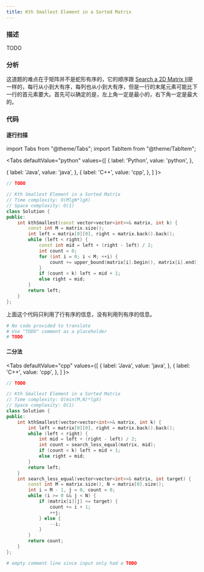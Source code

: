 ```yaml
---
title: Kth Smallest Element in a Sorted Matrix
---
```


### 描述

TODO

### 分析

这道题的难点在于矩阵并不是蛇形有序的，它的顺序跟 [Search a 2D Matrix II](search-in-rotated-sorted-array-ii.md)是一样的，每行从小到大有序，每列也从小到大有序，但是一行的末尾元素可能比下一行的首元素要大。首先可以确定的是，左上角一定是最小的，右下角一定是最大的。

### 代码

#### 逐行扫描

import Tabs from "@theme/Tabs";
import TabItem from "@theme/TabItem";

<Tabs
defaultValue="python"
values={[
{ label: 'Python', value: 'python', },

{ label: 'Java', value: 'java', },
{ label: 'C++', value: 'cpp', },
]
}>
<TabItem value="java">

```java
// TODO
```

</TabItem>
<TabItem value="cpp">

```cpp
// Kth Smallest Element in a Sorted Matrix
// Time complexity: O(MlgN*lgX)
// Space complexity: O(1)
class Solution {
public:
    int kthSmallest(const vector<vector<int>>& matrix, int k) {
        const int M = matrix.size();
        int left = matrix[0][0], right = matrix.back().back();
        while (left < right) {
            const int mid = left + (right - left) / 2;
            int count = 0;
            for (int i = 0; i < M; ++i) {
                count += upper_bound(matrix[i].begin(), matrix[i].end(), mid) - matrix[i].begin();
            }
            if (count < k) left = mid + 1;
            else right = mid;
        }
        return left;
    }
};
```

上面这个代码只利用了行有序的信息，没有利用列有序的信息。

</TabItem>

<TabItem value="python">

```python
# No code provided to translate
# Use "TODO" comment as a placeholder
# TODO
```

</TabItem>
</Tabs>

#### 二分法

<Tabs
defaultValue="cpp"
values={[
{ label: 'Java', value: 'java', },
{ label: 'C++', value: 'cpp', },
]
}>
<TabItem value="java">

```java
// TODO
```

</TabItem>
<TabItem value="cpp">

```cpp
// Kth Smallest Element in a Sorted Matrix
// Time complexity: O(min(M,N)*lgX)
// Space complexity: O(1)
class Solution {
public:
    int kthSmallest(vector<vector<int>>& matrix, int k) {
        int left = matrix[0][0], right = matrix.back().back();
        while (left < right) {
            int mid = left + (right - left) / 2;
            int count = search_less_equal(matrix, mid);
            if (count < k) left = mid + 1;
            else right = mid;
        }
        return left;
    }
    int search_less_equal(vector<vector<int>>& matrix, int target) {
        const int M = matrix.size(), N = matrix[0].size();
        int i = M - 1, j = 0, count = 0;
        while (i >= 0 && j < N) {
            if (matrix[i][j] <= target) {
                count += i + 1;
                ++j;
            } else {
                --i;
            }
        }
        return count;
    }
};
```

</TabItem>

<TabItem value="python">

```python
# empty comment line since input only had a TODO
```

</TabItem>
</Tabs>
